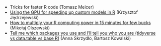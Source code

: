 - Tricks for faster R code (Tomasz	Melcer)
- [Using the GPU for speeding up custom models in R](https://github.com/WhyR2018/presentations/blob/master/high-performance-computing/WhyR%202018%20%E2%80%93%20Using%20the%20GPU%20for%20speeding%20up%20custom%20models%20in%20R.pdf) (Krzysztof	Jędrzejewski)
- [How to multiply your R computing power in 15 minutes for few bucks](how_to_multiply_your_R_computing_power_in_15_minutes.pdf) (Mikołaj	Olszewski)
- [Tell me which packages you use and I’ll tell you who you are (tidyverse vs data.table vs base R)](20180704_MBS_for_WhyR_2018.pdf) (Anna	Skrzydło, Bartosz Kowalski)
